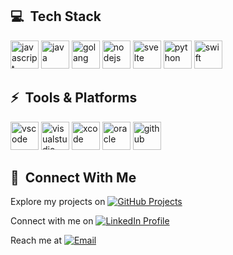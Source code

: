<h2> 💻 &nbsp;Tech Stack</h2>
<p align="left">
<img src="https://cdn.jsdelivr.net/gh/devicons/devicon@latest/icons/javascript/javascript-original.svg" alt="javascript" width="45" height="45"/>
<img src="https://cdn.jsdelivr.net/gh/devicons/devicon@latest/icons/java/java-original.svg" alt="java" width="45" height="45"/>
<img src="https://cdn.jsdelivr.net/gh/devicons/devicon@latest/icons/go/go-original.svg" alt="golang" width="45" height="45"/>
<img src="https://cdn.jsdelivr.net/gh/devicons/devicon@latest/icons/nodejs/nodejs-original.svg" alt="nodejs" width="45" height="45"/>
<img src="https://cdn.jsdelivr.net/gh/devicons/devicon@latest/icons/svelte/svelte-original.svg" alt="svelte" width="45" height="45"/>
<img src="https://cdn.jsdelivr.net/gh/devicons/devicon@latest/icons/python/python-original.svg" alt="python" width="45" height="45"/>
<img src="https://cdn.jsdelivr.net/gh/devicons/devicon@latest/icons/swift/swift-original.svg" alt="swift" width="45" height="45"/>
</p>

<h2> ⚡ &nbsp;Tools & Platforms</h2>
<p align="left">
<img src="https://cdn.jsdelivr.net/gh/devicons/devicon@latest/icons/vscode/vscode-original.svg" alt="vscode" width="45" height="45"/>
<img src="https://cdn.jsdelivr.net/gh/devicons/devicon@latest/icons/visualstudio/visualstudio-original.svg" alt="visualstudio" width="45" height="45"/>
<img src="https://cdn.jsdelivr.net/gh/devicons/devicon@latest/icons/xcode/xcode-original.svg" alt="xcode" width="45" height="45"/>
<img src="https://cdn.jsdelivr.net/gh/devicons/devicon@latest/icons/oracle/oracle-original.svg" alt="oracle" width="45" height="45"/>
<img src="https://cdn.jsdelivr.net/gh/devicons/devicon@latest/icons/github/github-original.svg" alt="github" width="45" height="45"/>
</p>

<h2> 🔗 &nbsp;Connect With Me</h2>
<p align="left">
Explore my projects on <a href="https://github.com/fnaser4/Projects" target="_blank"><img src="https://img.shields.io/badge/GitHub-Projects-181717?style=for-the-badge&logo=github&logoColor=white" alt="GitHub Projects" /></a>

Connect with me on <a href="https://www.linkedin.com/in/fatemanaser" target="_blank"><img src="https://img.shields.io/badge/LinkedIn-fatemanaser-0077B5?style=for-the-badge&logo=linkedin&logoColor=white" alt="LinkedIn Profile" /></a>

Reach me at <a href="mailto:fatimanas2025@gmail.com"><img src="https://img.shields.io/badge/Gmail-fatimanas2025-D14836?style=for-the-badge&logo=gmail&logoColor=white" alt="Email" /></a>
</p>

<!--
**fnaser4/fnaser4** is a ✨ _special_ ✨ repository because its `README.md` (this file) appears on your GitHub profile.

Here are some ideas to get you started:

- 🔭 I'm currently working on a web application using Node.js, Supabase and SvelteKit
- 🌱 I'm currently learning Full Stack Development at Reboot Coding Institute
- 👯 I'm looking to collaborate on innovative web development projects
- 💬 Ask me about Web Development, Java, JavaScript, and System Analysis
- 📫 How to reach me: fatimanas2025@gmail.com
- ⚡ Fun fact: I speak Arabic and English fluently with an IELTS score of 7.5!
-->
